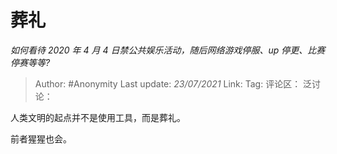 # 葬礼
*如何看待 2020 年 4 月 4 日禁公共娱乐活动，随后网络游戏停服、up 停更、比赛停赛等等?*

> Author: #Anonymity
> Last update: *23/07/2021*
> Link:
> Tag:
> 评论区：
> 泛讨论：

人类文明的起点并不是使用工具，而是葬礼。

前者猩猩也会。
